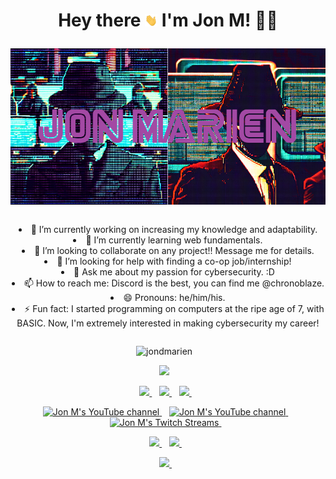 <!--Hello There!-->
<h1 align='center'>
 <p>Hey there <img src="https://raw.githubusercontent.com/DhanushNehru/DhanushNehru/master/assets/wave.gif" width="20px" height="20px"/> I'm Jon M! 👨‍💻</p> 
</h1>

<!--Jon Marien Mr. Robot Text-->

![Jon_Marien-Github_Profile_Pic.png](https://github.com/jondmarien/jondmarien/blob/a8ebf914e97abc8fd45a41b3f54a2f780ad33982/assets/Jon_Marien-Github_Profile_Pic.png)

<!--Information about me!-->
<div style="text-align: center; display: inline-block;">
  <ul style="list-style-position: inside; padding: 0;">
    <li>🔭 I’m currently working on increasing my knowledge and adaptability.</li>
    <li>🌱 I’m currently learning web fundamentals.</li>
    <li>👯 I’m looking to collaborate on any project!! Message me for details.</li>
    <li>🤔 I’m looking for help with finding a co-op job/internship!</li>
    <li>💬 Ask me about my passion for cybersecurity. :D</li>
    <li>📫 How to reach me: Discord is the best, you can find me @chronoblaze.</li>
    <li>😄 Pronouns: he/him/his.</li>
    <li>⚡ Fun fact: I started programming on computers at the ripe age of 7, with BASIC. Now, I'm extremely interested in making cybersecurity my career!</li>
  </ul>
</div>

<!--Github Profile Views-->
<p align='center'>
  <a>
   <img src="https://komarev.com/ghpvc/?username=jondmarien&label=Profile%20views&color=blueviolet&style=plastic" alt="jondmarien"/>
  </a>&nbsp;&nbsp;
</p>

<!--TryHackMe Badge-->
<p align='center'>
  <a>
   <img src="https://tryhackme-badges.s3.amazonaws.com/jondmarien.png?update=1" />
  </a>&nbsp;&nbsp;
</p>

<!--Disocrd, Linkedin, and TryHackMe-->
<p align='center'>
  <a href="https://discord.gg/5CJarP6JCu">
    <img src="https://img.shields.io/badge/Discord-5865F2?style=for-the-badge&logo=discord&logoColor=white" />        
  </a>&nbsp;&nbsp;
  <a href="https://www.linkedin.com/in/jondmarien/">
    <img src="https://img.shields.io/badge/linkedin-%230077B5.svg?&style=for-the-badge&logo=linkedin&logoColor=white" />
  </a>&nbsp;&nbsp;
  <a href="https://tryhackme.com/r/p/jondmarien">
    <img src="https://img.shields.io/badge/TryHackMe-212C42?style=for-the-badge&logo=TryHackMe&logoColor=white" />
  </a>&nbsp;&nbsp;
</p>

<!--Youtube, Twitch, etc.-->
<p align='center'>
  <a href="https://www.youtube.com/@SirChronoblaze?sub_confirmation=1">
    <img src="https://img.shields.io/youtube/channel/views/UC2ZL1XH9cWgTbL9BtZNNtgA?style=for-the-badge&logo=youtube&label=Youtube Views&color=FF0000" alt="Jon M's YouTube channel"" />        
  </a>&nbsp;&nbsp;
  <a href="https://www.youtube.com/@SirChronoblaze?sub_confirmation=1">
    <img src="https://img.shields.io/youtube/channel/subscribers/UC2ZL1XH9cWgTbL9BtZNNtgA?style=for-the-badge&logo=youtube&label=Youtube Subscribers&color=FF0000" alt="Jon M's YouTube channel"" />        
  </a>&nbsp;&nbsp;
  <a href="https://www.twitch.tv/sirchronoblaze">
    <img src="https://img.shields.io/badge/Twitch-9146FF?style=for-the-badge&logo=twitch&logoColor=white" alt="Jon M's Twitch Streams"" />        
  </a>&nbsp;&nbsp;
</p>


<!--Github Stats-->
<p align='center'>
  <a href="#">
   <img src="https://github-readme-activity-graph.vercel.app/graph?username=jondmarien&theme=tokyo-night&show_icons=true&count_private=true" width="350">
  </a>&nbsp;&nbsp;
  <a href="#">
   <img src="https://github-readme-stats.vercel.app/api/top-langs/?username=jondmarien&theme=tokyonight&include_all_commits=true&count_private=true&layout=compact" width="350">
  </a>&nbsp;&nbsp;
</p>

<!--Holopin Stats-->
<p align='center'>
  <a href="https://holopin.io/@jondmarien">
   <img src="https://holopin.me/jondmarien">
  </a>&nbsp;&nbsp;
</p>

